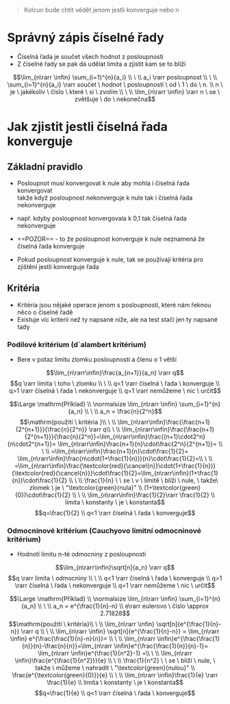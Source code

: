 > Kolcun bude chtít vědět jenom jestli konverguje nebo n

# Správný zápis číselné řady

- Číselná řada je součet všech hodnot z posloupnosti
- Z číselné řady se pak dá udělat limita a zjistit kam se to blíží

$$\lim_{n\rarr \infin} \sum_{i=1}^{n}{a_i}  
\\ \ \\  
a_i \rarr posloupnost \\ \ \\  
\sum_{i=1}^{n}{a_i} \rarr součet \ hodnot \ posloupnosti \ od \ 1 \ do \ n. \\ n \ je \ jakékoliv \ číslo \ které \ si \ zvolím \\ \ \\  
\lim_{n\rarr \infin} \rarr n \ se \ zvětšuje \ do \ nekonečna$$

# Jak zjistit jestli číselná řada konverguje

## Základní pravidlo

- Posloupnot musí konvergovat k nule aby mohla i číselná řada konvergovat  
    takže když posloupnost nekonverguje k nule tak i číselná řada nekonverguje  
    
- např. kdyby posloupnost konvergovala k 0,1 tak číselná řada nekonverguje
- ==POZOR== - to že posloupnost konverguje k nule neznamená že číselná řada konverguje
- Pokud posloupnost konverguje k nule, tak se používají kritéria pro zjištění jestli konverguje řada

## Kritéria

- Kritéria jsou nějaké operace jenom s posloupností, které nám řeknou něco o číselné řadě
- Existuje víc kriterií než ty napsané níže, ale na test stačí jen ty napsané tady

### Podílové kritérium (d´alambert kritérium)

- Bere v potaz limitu zlomku posloupnosti a členu o 1 větší

$$\lim_{n\rarr\infin}\frac{a_{n+1}}{a_n} \rarr q$$$$q \rarr limita \ toho \ zlomku \\ \ \\  
q<1 \rarr číselná \ řada \ konverguje \\  
q>1 \rarr číselná \ řada \ nekonverguje \\  
q=1 \rarr nemůžeme \ nic \ určit$$

  

$$\Large \mathrm{Příklad} \\ \normalsize \lim_{n\rarr \infin} \sum_{i=1}^{n}{a_n} \\ \ \\  
a_n = \frac{n}{2^n}$$$$\mathrm{použití \ kritéria }\\ \ \\  
\lim_{n\rarr\infin}\frac{\frac{n+1}{2^{n+1}}}{\frac{n}{2^n}} \rarr q\\ \ \\  
\lim_{n\rarr\infin}\frac{\frac{n+1}{2^{n+1}}}{\frac{n}{2^n}}=\lim_{n\rarr\infin}\frac{(n+1)\cdot2^n}{n\cdot2^{n+1}}= \lim_{n\rarr\infin}\frac{n+1}{n}\cdot\frac{2^n}{2^{n+1}}= \\ \ \\  
=\lim_{n\rarr\infin}\frac{n+1}{n}\cdot\frac{1}{2}= \lim_{n\rarr\infin}\frac{n\cdot(1+\frac{1}{n})}{n}\cdot\frac{1}{2}=\\ \ \\  
=\lim_{n\rarr\infin}\frac{\textcolor{red}{\cancel{n}}\cdot(1+\frac{1}{n})}{\textcolor{red}{\cancel{n}}}\cdot\frac{1}{2}=\lim_{n\rarr\infin}(1+\frac{1}{n})\cdot\frac{1}{2}  
\\ \ \\  
\frac{1}{n} \ \ se \ v \ limitě \ blíží \ nule, \ takže\ zlomek \ je \ "\textcolor{green}{nula}" \\  
(1+\textcolor{green}{0})\cdot\frac{1}{2} \\ \ \\  
\lim_{n\rarr\infin}\frac{1}{2}\rarr \frac{1}{2} \\  
limita \ konstanty \ je \ konstanta$$$$q=\frac{1}{2} \\  
q<1 \rarr číselná \ řada \ konverguje$$

### Odmocninové kritérium (**Cauchyovo limitní odmocninové kritérium**)

- Hodnotí limitu n-té odmocniny z posloupnosti

$$\lim_{n\rarr\infin}\sqrt[n]{a_n} \rarr q$$$$q \rarr limita \ odmocniny \\ \ \\  
q<1 \rarr číselná \ řada \ konverguje \\  
q>1 \rarr číselná \ řada \ nekonverguje \\  
q=1 \rarr nemůžeme \ nic \ určit$$

  

$$\Large \mathrm{Příklad} \\ \normalsize \lim_{n\rarr \infin} \sum_{i=1}^{n}{a_n} \\ \ \\  
a_n = e^{\frac{1}{n}-n} \\  
e\rarr eulerovo \ číslo \approx 2.71828$$$$\mathrm{použití \ kritéria}\\ \ \\  
\lim_{n\rarr \infin} \sqrt[n]{e^{\frac{1}{n}-n}} \rarr q \\ \ \\  
\lim_{n\rarr \infin} \sqrt[n]{e^{\frac{1}{n}-n}} = \lim_{n\rarr \infin} e^{\frac{\frac{1}{n}-n}{n}}= \\ \ \\  
\lim_{n\rarr \infin}e^{\frac{\frac{1}{n}}{n}-\frac{n}{n}}=\lim_{n\rarr \infin}e^{\frac{\frac{1}{n}}{n}-1}= \lim_{n\rarr \infin}e^{\frac{1}{n^2}-1} =\\ \ \\  
\lim_{n\rarr \infin}\frac{e^{\frac{1}{n^2}}}{e} \\ \ \\  
\frac{1}{n^2} \ \ se \ bliží \ nule, \ takže \ můžeme \ nahradit \ "\textcolor{green}{nulou}" \\  
\frac{e^{\textcolor{green}{0}}}{e} \\ \ \\  
\lim_{n\rarr \infin}\frac{1}{e} \rarr \frac{1}{e} \\  
limita \ konstanty \ je \ konstanta$$$$q=\frac{1}{e} \\  
q<1 \rarr číselná \ řada \ konverguje$$